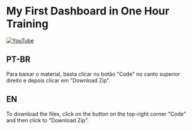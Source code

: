 # My First Dashboard in One Hour Training

[![YouTube](https://img.shields.io/badge/YouTube-Assistir–vídeo-red?logo=youtube)](https://www.youtube.com/watch?v=GHLPIJID388)

## PT-BR

Para baixar o material, basta clicar no botão "Code" no canto superior direito e depois clicar em "Download Zip".

## EN 

To download the files, click on the button on the top-right corner "Code" and then click to "Download Zip".

